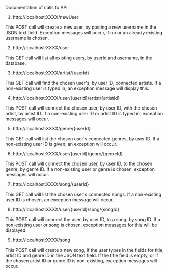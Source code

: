 Documentation of calls to API


1. http://localhost:XXXX/newUser

This POST call will create a new user, by posting a new username in the JSON text field. Exception messages will occur, if no or an already existing username is chosen.


2. http://localhost:XXXX/user

This GET call will list all existing users, by userId and username, in the database.


3. http://localhost:XXXX/artist/{userId}

This GET call will find the chosen user's, by user ID, connected artists. If a non-existing user is typed in, an exception message will display this.


4. http://localhost:XXXX/user/{userId}/artist/{artistId}

This POST call will connect the chosen user, by user ID, with the chosen artist, by artist ID. If a non-existing user ID or artist ID is typed in, exception messages will occur.


5. http://localhost:XXXX/genre/{userId}

This GET call will list the chosen user's connected genres, by user ID. If a non-existing user ID is given, an exception will occur.


6. http://localhost:XXXX/user/{userId}/genre/{genreId}

This POST call will connect the chosen user, by user ID,  to the chosen genre, by genre ID. If a non-existing user or genre is chosen, exception messages will occur.


7. http://localhost:XXXX/song/{userId}

This GET call will list the chosen user's connected songs. If a non-existing user ID is chosen, an exception message will occur.


8. http://localhost:XXXX/user/{userId}/song/{songId}

This POST call will connect the user, by user ID, to a song, by song ID. If a non-existing user or song is chosen, exception messages for this will be displayed.


9. http://localhost:XXXX/song

This POST call will create a new song, if the user types in the fields for title, artist ID and genre ID in the JSON text field. If the title field is empty, or if the chosen artist ID or genre ID is non-existing, exception messages will occur.
